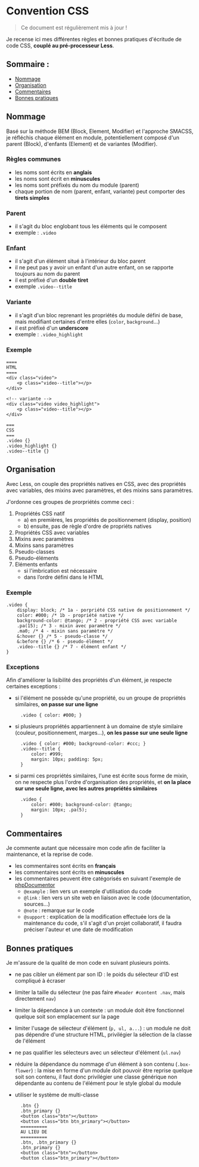 # Convention CSS

> Ce document est régulièrement mis à jour !

Je recense ici mes différentes règles et bonnes pratiques d'écritude de code CSS, **couplé au pré-processeur Less**.

## Sommaire : 

* [Nommage](#nommage)
* [Organisation](#organisation)
* [Commentaires](#commentaires)
* [Bonnes pratiques](#bonnes-pratiques)

## Nommage

Basé sur la méthode BEM (Block, Element, Modifier) et l'approche SMACSS, je réfléchis chaque élément en module, potentiellement composé d'un parent (Block), d'enfants (Element) et de variantes (Modifier).

### Règles communes

* les noms sont écrits en **anglais**
* les noms sont écrit en **minuscules**
* les noms sont préfixés du nom du module (parent)
* chaque portion de nom (parent, enfant, variante) peut comporter des **tirets simples** 

### Parent

* il s'agit du bloc englobant tous les éléments qui le composent
* exemple : `.video`

### Enfant

* il s'agit d'un élément situé à l'intérieur du bloc parent
* il ne peut pas y avoir un enfant d'un autre enfant, on se rapporte toujours au nom du parent
* il est préfixé d'un **double tiret**
* exemple `.video--title`

### Variante

* il s'agit d'un bloc reprenant les propriétés du module défini de base, mais modifiant certaines d'entre elles (`color`, `background`...)
* il est préfixé d'un **underscore**
* exemple : `.video_highlight` 

### Exemple 
	====
	HTML
	====
	<div class="video">
		<p class="video--title"></p>
	</div>

	<!-- variante -->
	<div class="video video_highlight">
		<p class="video--title"></p>
	</div>

	===
	CSS
	===
	.video {}
	.video_highlight {}
	.video--title {}

## Organisation

Avec Less, on couple des propriétés natives en CSS, avec des propriétés avec variables, des mixins avec paramètres, et des mixins sans paramètres.

J'ordonne ces groupes de prorpriétés comme ceci : 

1. Propriétés CSS natif
	* a) en premières, les propriétés de positionnement (display, position)
	* b) ensuite, pas de règle d'ordre de propriéts natives
2. Propriétés CSS avec variables
3. Mixins avec paramètres
4. Mixins sans paramètres
5. Pseudo-classes
6. Pseudo-éléments
7. Eléments enfants 
	* si l'imbrication est nécessaire
	* dans l’ordre défini dans le HTML

### Exemple 

	.video {
		display: block; /* 1a - porpriété CSS native de positionnement */
		color: #000; /* 1b - propriété native */
		background-color: @tango; /* 2 - propriété CSS avec variable
		.pa(15); /* 3 - mixin avec paramètre */
		.ma0; /* 4 - mixin sans paramètre */
		&:hover {} /* 5 - pseudo-classe */
		&:before {} /* 6 - pseudo-élément */
		.video--title {} /* 7 - élément enfant */
	}

### Exceptions

Afin d'améliorer la lisibilité des propriétés d'un élément, je respecte certaines exceptions : 

* si l'élément ne possède qu'une propriété, ou un groupe de propriétés similaires, **on passe sur une ligne**
	

		.video { color: #000; }

* si plusieurs propriétés appartiennent à un domaine de style similaire (couleur, positionnement, marges...), **on les passe sur une seule ligne**

		.video { color: #000; background-color: #ccc; }
		.video--title {
			color: #999;
			margin: 10px; padding: 5px;
		}

* si parmi ces propriétés similaires, l'une est écrite sous forme de mixin, on ne respecte plus l'ordre d'organisation des propriétés, et **on la place sur une seule ligne, avec les autres propriétés similaires**

		.video {
			color: #000; background-color: @tango;
			margin: 10px; .pa(5);
		}

## Commentaires

Je commente autant que nécessaire mon code afin de faciliter la maintenance, et la reprise de code.

* les commentaires sont écrits en **français**
* les commentaires sont écrits en **minuscules**
* les commentaires peuvent être catégorisés en suivant l'exemple de [phpDocumentor](http://tinyurl.com/klk4qsh)
	* `@example` : lien vers un exemple d'utilisation du code
	* `@link` : lien vers un site web en liaison avec le code (documentation, sources...)
	* `@note` : remarque sur le code
	* `@support` : explication de la modification effectuée lors de la maintenance du code, s'il s'agit d'un projet collaboratif, il faudra préciser l'auteur et une date de modification

## Bonnes pratiques

Je m'assure de la qualité de mon code en suivant plusieurs points.

* ne pas cibler un élément par son ID : le poids du sélecteur d'ID est compliqué à écraser
* limiter la taille du sélecteur (ne pas faire `#header #content .nav`, mais directement `nav`)
* limiter la dépendance à un contexte : un module doit être fonctionnel quelque soit son emplacement sur la page
* limiter l'usage de sélecteur d'élément (`p, ul, a...`) : un module ne doit pas dépendre d'une structure HTML, privilégier la sélection de la classe de l'élément
* ne pas qualifier les sélecteurs avec un sélecteur d'élément (`ul.nav`) 
* réduire la dépendance du nommage d'un élément à son contenu (`.box-flower`) : la mise en forme d'un module doit pouvoir être reprise quelque soit son contenu, il faut donc privilégier une classe générique non dépendante au contenu de l'élément pour le style global du module
* utiliser le système de multi-classe

		.btn {}
		.btn_primary {}
		<button class="btn"></button>
		<button class="btn btn_primary"></button>
		==========
		AU LIEU DE
		==========
		.btn, .btn_primary {}
		.btn_primary {}
		<button class="btn"></button>
		<button class="btn_primary"></button>

